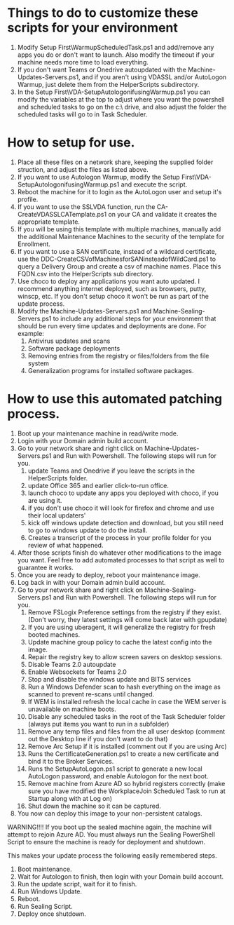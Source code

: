 # Things to do to customize these scripts for your environment

1. Modify Setup First\WarmupScheduledTask.ps1 and add/remove any apps you do or don't want to launch.  Also modify the timeout if your machine needs more time to load everything.
2. If you don't want Teams or Onedrive autoupdated with the Machine-Updates-Servers.ps1, and if you aren't using VDASSL and/or AutoLogon Warmup, just delete them from the HelperScripts subdirectory.
3. In the Setup First\VDA-SetupAutologonifusingWarmup.ps1 you can modify the variables at the top to adjust where you want the powershell and scheduled tasks to go on the c:\ drive, and also adjust the folder the scheduled tasks will go to in Task Scheduler.

# How to setup for use.

1. Place all these files on a network share, keeping the supplied folder struction, and adjust the files as listed above.
2. If you want to use Autologon Warmup, modify the Setup First\VDA-SetupAutologonifusingWarmup.ps1 and execute the script.
3. Reboot the machine for it to login as the AutoLogon user and setup it's profile.
4. If you want to use the SSLVDA function, run the CA-CreateVDASSLCATemplate.ps1 on your CA and validate it creates the appropriate template.
5. If you will be using this template with multiple machines, manually add the additional Maintenance Machines to the security of the template for Enrollment.
6. If you want to use a SAN certificate, instead of a wildcard certificate, use the DDC-CreateCSVofMachinesforSANinsteadofWildCard.ps1 to query a Delivery Group and create a csv of machine names.  Place this FQDN.csv into the HelperScripts sub directory.
7. Use choco to deploy any applications you want auto updated.  I recommend anything internet deployed, such as browsers, putty, winscp, etc.  If you don't setup choco it won't be run as part of the update process.
8. Modify the Machine-Updates-Servers.ps1 and Machine-Sealing-Servers.ps1 to include any additional steps for your environment that should be run every time updates and deployments are done.  For example:
    1. Antivirus updates and scans
    2. Software package deployments
    3. Removing entries from the registry or files/folders from the file system
    4. Generalization programs for installed software packages.

# How to use this automated patching process.
1. Boot up your maintenance machine in read/write mode.
2. Login with your Domain admin build account.
3. Go to your network share and right click on Machine-Updates-Servers.ps1 and Run with Powershell.  The following steps will run for you.
    1. update Teams and Onedrive if you leave the scripts in the HelperScripts folder.
    2. update Office 365 and earlier click-to-run office.
    3. launch choco to update any apps you deployed with choco, if you are using it.
    4. if you don't use choco it will look for firefox and chrome and use their local updaters'
    5. kick off windows update detection and download, but you still need to go to windows update to do the install.
    6. Creates a transcript of the process in your profile folder for you review of what happened.
4. After those scripts finish do whatever other modifications to the image you want.  Feel free to add automated processes to that script as well to guarantee it works.
5. Once you are ready to deploy, reboot your maintenance image.
6. Log back in with your Domain admin build account.
7. Go to your network share and right click on Machine-Sealing-Servers.ps1 and Run with Powershell.  The following steps will run for you.
    1. Remove FSLogix Preference settings from the registry if they exist. (Don't worry, they latest settings will come back later with gpupdate)
    2. If you are using uberagent, it will generalize the registry for fresh booted machines.
    3. Update machine group policy to cache the latest config into the image.
    4. Repair the registry key to allow screen savers on desktop sessions.
    5. Disable Teams 2.0 autoupdate
    6. Enable Websockets for Teams 2.0
    7. Stop and disable the windows update and BITS services
    8. Run a Windows Defender scan to hash everything on the image as scanned to prevent re-scans until changed.
    9. If WEM is installed refresh the local cache in case the WEM server is unavailable on machine boots.
    10. Disable any scheduled tasks in the root of the Task Scheduler folder (always put items you want to run in a subfolder)
    11. Remove any temp files and files from the all user desktop (comment out the Desktop line if you don't want to do that)
    12. Remove Arc Setup if it is installed (comment out if you are using Arc)
    13. Runs the CertificateGeneration.ps1 to create a new certificate and bind it to the Broker Services.
    14. Runs the SetupAutoLogon.ps1 script to generate a new local AutoLogon password, and enable Autologon for the next boot.
    15. Remove machine from Azure AD so hybrid registers correctly (make sure you have modified the WorkplaceJoin Scheduled Task to run at Startup along with at Log on)
    16. Shut down the machine so it can be captured.
8. You now can deploy this image to your non-persistent catalogs.

WARNING!!!!
If you boot up the sealed machine again, the machine will attempt to rejoin Azure AD.  You must always run the Sealing PowerShell Script to ensure the machine is ready for deployment and shutdown.


This makes your update process the following easily remembered steps.
1. Boot maintenance.
2. Wait for Autologon to finish, then login with your Domain build account.
3. Run the update script, wait for it to finish.
4. Run Windows Update.
5. Reboot.
6. Run Sealing Script.
7. Deploy once shutdown.